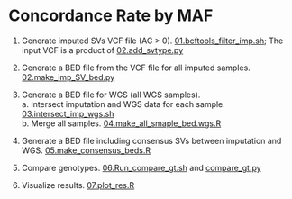 # Concordance Rate by MAF

1. Generate imputed SVs VCF file (AC > 0). [01.bcftools_filter_imp.sh](01.bcftools_filter_imp.sh); The input VCF is a product of [02.add_svtype.py](02.add_svtype.py)

2. Generate a BED file from the VCF file for all imputed samples. [02.make_imp_SV_bed.py](02.make_imp_SV_bed.py)

3. Generate a BED file for WGS (all WGS samples). <br>
  a. Intersect imputation and WGS data for each sample. [03.intersect_imp_wgs.sh](03.intersect_imp_wgs.sh) <br>
  b. Merge all samples. [04.make_all_smaple_bed.wgs.R](04.make_all_smaple_bed.wgs.R) <br>

4. Generate a BED file including consensus SVs between imputation and WGS. [05.make_consensus_beds.R](05.make_consensus_beds.R)

5. Compare genotypes. [06.Run_compare_gt.sh](06.Run_compare_gt.sh) and [compare_gt.py](compare_gt.py)

6. Visualize results. [07.plot_res.R](07.plot_res.R)
